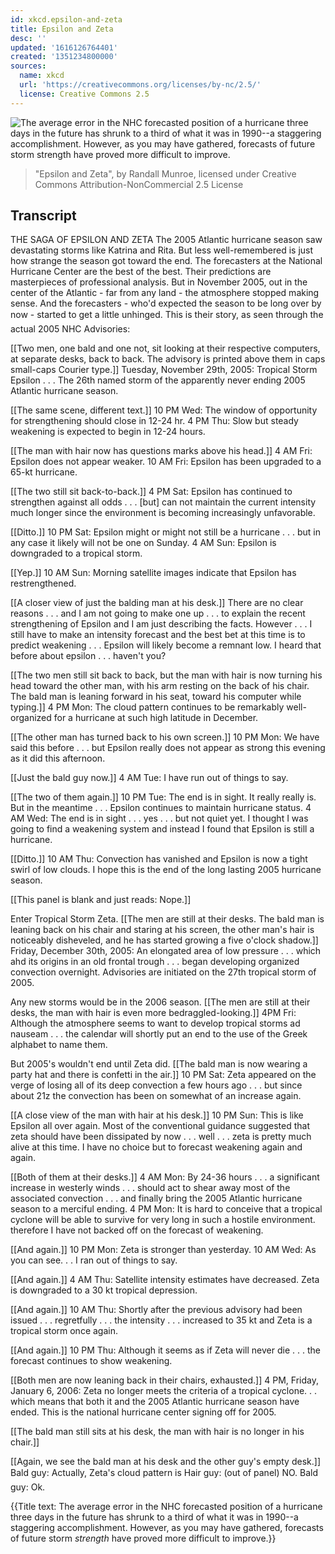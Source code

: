 ```yaml
---
id: xkcd.epsilon-and-zeta
title: Epsilon and Zeta
desc: ''
updated: '1616126764401'
created: '1351234800000'
sources:
  name: xkcd
  url: 'https://creativecommons.org/licenses/by-nc/2.5/'
  license: Creative Commons 2.5
---
```

![The average error in the NHC forecasted position of a hurricane three days in the future has shrunk to a third of what it was in 1990--a staggering accomplishment. However, as you may have gathered, forecasts of future storm *strength* have proved more difficult to improve.](https://imgs.xkcd.com/comics/epsilon_and_zeta.png)
> "Epsilon and Zeta", by Randall Munroe, licensed under Creative Commons Attribution-NonCommercial 2.5 License

## Transcript
THE SAGA OF EPSILON AND ZETA
The 2005 Atlantic hurricane season saw devastating storms like Katrina and Rita. But less well-remembered is just how 
strange
 the season got toward the end.
The forecasters at the National Hurricane Center are the best of the best.
Their predictions are masterpieces of professional analysis. But in November 2005, out in the center of the Atlantic - far from any land - the atmosphere stopped making sense.
And the forecasters - who'd expected the season to be long over by now - started to get a little unhinged.
This is their story, as seen through the actual 2005 NHC Advisories:

[[Two men, one bald and one not, sit looking at their respective computers, at separate desks, back to back. The advisory is printed above them in caps
small-caps Courier type.]]
Tuesday, November 29th, 2005: 
Tropical Storm Epsilon . . .
The 26th named storm of the apparently never ending 2005 Atlantic hurricane season.

[[The same scene, different text.]]
10 PM Wed: The window of opportunity for strengthening should close in 12-24 hr.
4 PM Thu: Slow but steady weakening is expected to begin in 12-24 hours.

[[The man with hair now has questions marks above his head.]]
4 AM Fri: Epsilon does not appear weaker.
10 AM Fri: Epsilon has been upgraded to a 65-kt hurricane.

[[The two still sit back-to-back.]]
4 PM Sat: Epsilon has continued to strengthen against all odds . . . [but] can not maintain the current intensity much longer since the environment is becoming increasingly unfavorable.

[[Ditto.]]
10 PM Sat: Epsilon might or might not still be a hurricane . . . but in any case it likely will not be one on Sunday.
4 AM Sun: Epsilon is downgraded to a tropical storm. 

[[Yep.]]
10 AM Sun: Morning satellite images indicate that Epsilon has restrengthened.

[[A closer view of just the balding man at his desk.]]
There are no clear reasons . . . and I am not going to make one up . . . to explain the recent strengthening of Epsilon and I am just describing the facts.
However . . . I still have to make an intensity forecast and the best bet at this time is to predict weakening . . . Epsilon will likely become a remnant low.
I heard that before about epsilon . . . haven't you?

[[The two men still sit back to back, but the man with hair is now turning his head toward the other man, with his arm resting on the back of his chair. The bald man is leaning forward in his seat, toward his computer while typing.]]
4 PM Mon: The cloud pattern continues to be remarkably well-organized for a hurricane at such high latitude
in December.

[[The other man has turned back to his own screen.]]
10 PM Mon: We have said this before . . . but Epsilon really does not appear as strong this evening as it did this afternoon.

[[Just the bald guy now.]]
4 AM Tue: 
I have run out of things to say.

[[The two of them again.]]
10 PM Tue: The end is in sight. It really really is. But in the meantime . . . Epsilon continues to maintain hurricane status. 
4 AM Wed: The end is in sight . . . yes . . . but not quiet yet. I thought I was going to find a weakening system and instead I found that Epsilon is still a hurricane.

[[Ditto.]]
10 AM  Thu: Convection has vanished and Epsilon is now a tight swirl of low clouds.
I hope this is the end of the long lasting 2005 hurricane season.

[[This panel is blank and just reads: Nope.]]

Enter Tropical Storm Zeta.
[[The men are still at their desks. The bald man is leaning back on his chair and staring at his screen, the other man's hair is noticeably disheveled, and he has started growing a five o'clock shadow.]]
Friday, December 30th, 2005: An elongated area of low pressure . . . which ahd its origins in an old frontal trough . . . began developing organized convection overnight. Advisories are initiated on the 27th tropical storm of 2005.

Any new storms would be in the 2006 season.
[[The men are still at their desks, the man with hair is even more bedraggled-looking.]]
4PM Fri: Although the atmosphere seems to want to develop tropical storms ad nauseam . . . the calendar will shortly put an end to the use of the Greek alphabet to name them.

But 2005's wouldn't end until Zeta did.
[[The bald man is now wearing a party hat and there is confetti in the air.]]
10 PM Sat: Zeta appeared on the verge of losing all of its deep convection a few hours ago . . . but since about 21z the convection has been on somewhat of an increase again.

[[A close view of the man with hair at his desk.]]
10 PM Sun: This is like Epsilon all over again. Most of the conventional guidance suggested that zeta should have been dissipated by now . . . well . . . zeta is pretty much alive at this time. 
I have no choice but to forecast weakening
again and again.

[[Both of them at their desks.]]
4 AM Mon: By 24-36 hours . . . a significant increase in westerly winds . . . should act to shear away most of the associated convection . . . and finally bring the 2005 Atlantic hurricane season to a merciful ending.
4 PM Mon: It is hard to conceive that a tropical cyclone will be able to survive for very long in such a hostile environment. therefore I have not backed off on the forecast of weakening.

[[And again.]]
10 PM Mon: Zeta is stronger than yesterday.
10 AM Wed: As you can see. . . I ran out of things to say.

[[And again.]]
4 AM Thu: Satellite intensity estimates have decreased. Zeta is downgraded to a 30 kt tropical depression.

[[And again.]]
10 AM Thu: Shortly after the previous advisory had been issued . . . regretfully . . . the intensity . . . increased to 35 kt and Zeta is a tropical storm once again.

[[And again.]]
10 PM Thu: Although it seems as if Zeta will never die . . . the forecast continues to show weakening.

[[Both men are now leaning back in their chairs, exhausted.]]
4 PM, Friday, January 6, 2006: Zeta no longer meets the criteria of a tropical cyclone. . . which means that both it and the 2005 Atlantic hurricane season have ended. 
This is the national hurricane center signing off for 2005.

[[The bald man still sits at his desk, the man with hair is no longer in his chair.]]

[[Again, we see the bald man at his desk and the other guy's empty desk.]]
Bald guy: Actually, Zeta's cloud pattern is
Hair guy: (out of panel) NO.
Bald guy: Ok. 

{{Title text: The average error in the NHC forecasted position of a hurricane three days in the future has shrunk to a third of what it was in 1990--a staggering accomplishment. However, as you may have gathered, forecasts of future storm *strength* have proved more difficult to improve.}}
